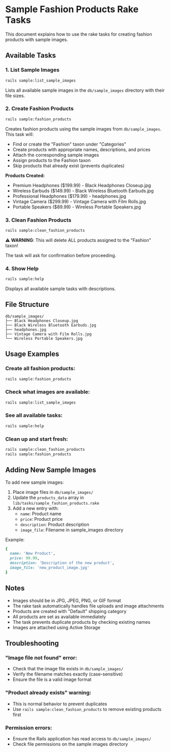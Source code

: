 # Sample Fashion Products Rake Tasks

This document explains how to use the rake tasks for creating fashion products with sample images.

## Available Tasks

### 1. List Sample Images
```bash
rails sample:list_sample_images
```
Lists all available sample images in the `db/sample_images` directory with their file sizes.

### 2. Create Fashion Products
```bash
rails sample:fashion_products
```
Creates fashion products using the sample images from `db/sample_images`. This task will:

- Find or create the "Fashion" taxon under "Categories"
- Create products with appropriate names, descriptions, and prices
- Attach the corresponding sample images
- Assign products to the Fashion taxon
- Skip products that already exist (prevents duplicates)

**Products Created:**
- Premium Headphones ($199.99) - Black Headphones Closeup.jpg
- Wireless Earbuds ($149.99) - Black Wireless Bluetooth Earbuds.jpg
- Professional Headphones ($179.99) - headphones.jpg
- Vintage Camera ($299.99) - Vintage Camera with Film Rolls.jpg
- Portable Speakers ($89.99) - Wireless Portable Speakers.jpg

### 3. Clean Fashion Products
```bash
rails sample:clean_fashion_products
```
⚠️ **WARNING**: This will delete ALL products assigned to the "Fashion" taxon!

The task will ask for confirmation before proceeding.

### 4. Show Help
```bash
rails sample:help
```
Displays all available sample tasks with descriptions.

## File Structure

```
db/sample_images/
├── Black Headphones Closeup.jpg
├── Black Wireless Bluetooth Earbuds.jpg
├── headphones.jpg
├── Vintage Camera with Film Rolls.jpg
└── Wireless Portable Speakers.jpg
```

## Usage Examples

### Create all fashion products:
```bash
rails sample:fashion_products
```

### Check what images are available:
```bash
rails sample:list_sample_images
```

### See all available tasks:
```bash
rails sample:help
```

### Clean up and start fresh:
```bash
rails sample:clean_fashion_products
rails sample:fashion_products
```

## Adding New Sample Images

To add new sample images:

1. Place image files in `db/sample_images/`
2. Update the `products_data` array in `lib/tasks/sample_fashion_products.rake`
3. Add a new entry with:
   - `name`: Product name
   - `price`: Product price
   - `description`: Product description
   - `image_file`: Filename in sample_images directory

Example:
```ruby
{
  name: 'New Product',
  price: 99.99,
  description: 'Description of the new product',
  image_file: 'new_product_image.jpg'
}
```

## Notes

- Images should be in JPG, JPEG, PNG, or GIF format
- The rake task automatically handles file uploads and image attachments
- Products are created with "Default" shipping category
- All products are set as available immediately
- The task prevents duplicate products by checking existing names
- Images are attached using Active Storage

## Troubleshooting

### "Image file not found" error:
- Check that the image file exists in `db/sample_images/`
- Verify the filename matches exactly (case-sensitive)
- Ensure the file is a valid image format

### "Product already exists" warning:
- This is normal behavior to prevent duplicates
- Use `rails sample:clean_fashion_products` to remove existing products first

### Permission errors:
- Ensure the Rails application has read access to `db/sample_images/`
- Check file permissions on the sample images directory
